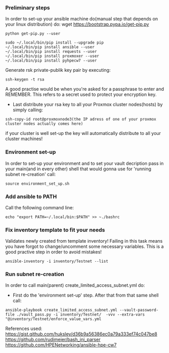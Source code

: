 ### Preliminary steps
In order to set-up your ansible machine do(manual step that depends on your linux distribution) do:
wget https://bootstrap.pypa.io/get-pip.py
```
python get-pip.py --user
```
```
sudo ~/.local/bin/pip install --upgrade pip
~/.local/bin/pip install ansible --user
~/.local/bin/pip install requests --user
~/.local/bin/pip install proxmoxer --user
~/.local/bin/pip install pyhpecw7 --user
```
Generate rsk private-publik key pair by executing:
```
ssh-keygen -t rsa
```
A good practise would be when you're asked for a passphrase to enter and REMEMBER. This refers to a secret used to protect your encryption key.
* Last distribute your rsa key to all your Proxmox cluster nodes(hosts) by simply calling: 
```
ssh-copy-id root@proxmoxnode3(the IP adress of one of your proxmox cluster nodes actually comes here)
```
if your cluster is well set-up the key will automatically distribute to all your cluster machines!
### Environment set-up
In order to set-up your environment and to set your vault decription pass in your main(and in every other) shell that would gonna use for 'running subnet re-creation' call: 
```
source environment_set_up.sh
```
### Add ansible to PATH
Call the following command line: 
```
echo "export PATH=~/.local/bin:$PATH" >> ~./bashrc
```

### Fix inventory template to fit your needs
Validates newly created from template inventory! Failing in this task means you have forgot to change/uncomment some necessary variables. This is a good practive step in order to avoid mistakes! 
```
ansible-inventory -i inventory/Testnet --list
```
### Run subnet re-creation
In order to call main(parent) create_limited_access_subnet.yml do:
* First do the 'environment set-up' step. After that from that same shell call:
```
ansible-playbook create_limited_access_subnet.yml --vault-password-file ./vault_pass.py -i inventory/Testnet/  -vvv --extra-vars "@inventory/Testnet/enforce_value_vars.yml
```

References used:
https://gist.github.com/huksley/d36b9a56386ec0a79a333ef74c047be8
https://github.com/rudimeier/bash_ini_parser
https://github.com/HPENetworking/ansible-hpe-cw7
